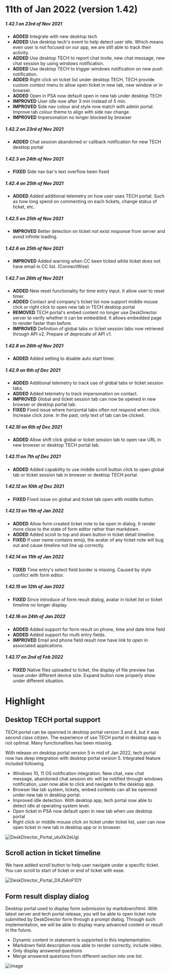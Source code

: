 # 11th of Jan 2022 (version 1.42)

##### 1.42.1 on 23rd of Nov 2021
- **ADDED** Integrate with new desktop tech
- **ADDED** Use desktop tech's event to help detect user idle. Which means even user is not focused on our app, we are still able to track their activity.
- **ADDED** Use desktop TECH to report chat invite, new chat message, new chat session by using windows notification.
- **ADDED** Use desktop TECH to trigger windows notification on new push notification.
- **ADDED** Right click on ticket list under desktop TECH, TECH provide custom context menu to allow open ticket in new tab, new window or in browser.
- **ADDED** Open in PSA now default open in new tab under desktop TECH
- **IMPROVED** User idle now after 3 min instead of 5 min.
- **IMPROVED** Side nav colour and style now match with admin portal. Improve tab colour theme to align with side nav change.
- **IMPROVED** Impersonation no longer blocked by browser

##### 1.42.2 on 23rd of Nov 2021
- **ADDED** Chat session abandoned or callback notification for new TECH desktop portal

##### 1.42.3 on 24th of Nov 2021
- **FIXED** Side nav bar's text overflow been fixed

##### 1.42.4 on 25th of Nov 2021
- **ADDED** Added additional telemetry on how user uses TECH portal. Such as how long spend on commenting on each tickets, change status of ticket, etc.

##### 1.42.5 on 25th of Nov 2021
- **IMPROVED** Better detection on ticket not exist response from server and avoid infinite loading.

##### 1.42.6 on 25th of Nov 2021
- **IMPROVED** Added warning when CC been ticked while ticket does not have email in CC list. (ConnectWise)

##### 1.42.7 on 26th of Nov 2021
- **ADDED** New reset functionality for time entry input. It allow user to reset timer.
- **ADDED** Contact and company's ticket list now support middle mouse click or right click to open new tab in TECH desktop portal
- **REMOVED** TECH portal's embed content no longer use DeskDirector server to verify whether it can be embedded. It allows embedded page to render faster than before.
- **IMPROVED** Definition of global tabs or ticket session tabs now retrieved through API v2. Prepare of deprecate of API v1.

##### 1.42.8 on 26th of Nov 2021
- **ADDED** Added setting to disable auto start timer.

##### 1.42.9 on 6th of Dec 2021
- **ADDED** Additional telemetry to track use of global tabs or ticket session tabs.
- **ADDED** Added telemetry to track impersonation on contact.
- **IMPROVED** Global and ticket session tab can now be opened in new browser or desktop portal tab.
- **FIXED** Fixed issue where horizontal tabs often not respond when click. Increase click zone. In the past, only text of tab can be clicked.

##### 1.42.10 on 6th of Dec 2021
- **ADDED** Allow shift click global or ticket session tab to open raw URL in new browser or desktop TECH portal tab.

##### 1.42.11 on 7th of Dec 2021
- **ADDED** Added capability to use middle scroll button click to open global tab or ticket session tab in browser or desktop TECH portal.

##### 1.42.12 on 10th of Dec 2021
- **FIXED** Fixed issue on global and ticket tab open with middle button.

##### 1.42.13 on 11th of Jan 2022
- **ADDED** Allow form created ticket note to be open in dialog. It render more close to the state of form editor rather than markdown.
- **ADDED** Added scroll to top and down button in ticket detail timeline. 
- **FIXED** If user name contains emoji, the avatar of any ticket note will bug out and cause timeline not line up correctly.

##### 1.42.14 on 11th of Jan 2022
- **FIXED** Time entry's select field border is missing. Caused by style conflict with form editor.

##### 1.42.15 on 12th of Jan 2022
- **FIXED** Since introduce of form result dialog, avatar in ticket list or ticket timeline no longer display.

##### 1.42.16 on 24th of Jan 2022
- **ADDED** Added support for form result on phone, time and date time field
- **ADDED** Added support for multi entry fields.
- **IMPROVED** Email and phone field result now have link to open in associated applications.

##### 1.42.17 on 2nd of Feb 2022
- **FIXED** Native files uploaded to ticket, the display of file preview has issue under different device size. Expand button now properly show under different situation.

# Highlight

## Desktop TECH portal support
TECH portal can be openned in desktop portal version 3 and 4, but it was second class citizen. The experience of use TECH portal in desktop app is not optimal. Many functionalities has been missing. 

With release on desktop portal version 5 in mid of Jan 2022, tech portal now has deep integration with desktop portal version 5. Integrated feature included following.

* Windows 10, 11 OS notification integration. New chat, new chat message, abandoned chat session etc will be notified through windows notification, user now able to click and navigate to the desktop app.
* Browser like tab system, tickets, embed contents can all be openned under new tab in desktop portal.
* Improved idle detection. With desktop app, tech portal now able to detect idle at operating system level.
* Open ticket in PSA now default open in new tab when use desktop portal
* Right click or middle mouse click on ticket under ticket list, user can now open ticket in new tab in desktop app or in browser. 

![DeskDirector_Portal_utuXk2eUgi](https://user-images.githubusercontent.com/1712143/148882480-17b6b611-fdbd-442f-bd65-3d1771d8717b.png)

## Scroll action in ticket timeline
We have added scroll button to help user navigate under a specific ticket. You can scroll to start of ticket or end of ticket with ease.

![DeskDirector_Portal_DXJ5AnF1OY](https://user-images.githubusercontent.com/1712143/148883959-6dcbf38d-84e2-42e8-a301-fc7eb1f89586.png)


## Form result display dialog
Desktop portal used to display form submission by markdown/html. With latest server and tech portal release, you will be able to open ticket note submitted by DeskDirector form through a prompt dialog. Through such implementation, we will be able to display many advanced content or result in the future.

* Dynamic content in statement is supported in this implementation.
* Markdown field description now able to render correctly, include video.
* Only display answered questions
* Merge answered questions from different section into one list.

![image](https://user-images.githubusercontent.com/1712143/148884315-77473243-3cb6-4a32-9062-16596a9d9af0.png)

